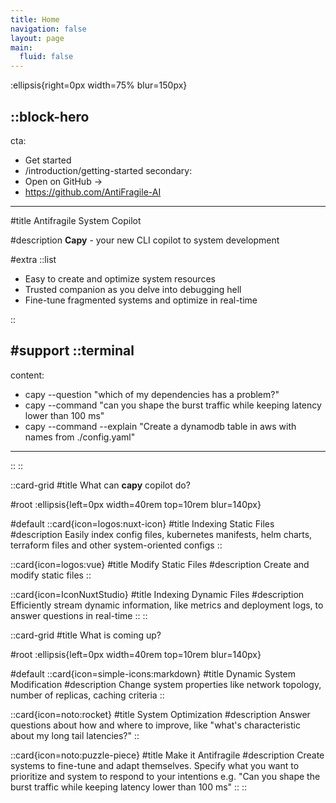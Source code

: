 ```yaml
---
title: Home
navigation: false
layout: page
main:
  fluid: false
---
```


:ellipsis{right=0px width=75% blur=150px}

::block-hero
---
cta:
  - Get started
  - /introduction/getting-started
secondary:
  - Open on GitHub →
  - https://github.com/AntiFragile-AI
---

#title
Antifragile System Copilot
 
#description
**Capy** - your new CLI copilot to system development

#extra
  ::list
  - Easy to create and optimize system resources
  - Trusted companion as you delve into debugging hell
   - Fine-tune fragmented systems and optimize in real-time

  ::

#support
  ::terminal
  ---
  content:
  - capy --question "which of my dependencies has a problem?"
  - capy --command "can you shape the burst traffic while keeping latency lower than 100 ms"
  - capy --command --explain "Create a dynamodb table in aws with names from ./config.yaml"
  ---
  ::
::

::card-grid
#title
What can **capy** copilot do?

#root
:ellipsis{left=0px width=40rem top=10rem blur=140px}

#default
  ::card{icon=logos:nuxt-icon}
  #title
  Indexing Static Files
  #description
  Easily index config files, kubernetes manifests, helm charts, terraform files and other system-oriented configs 
  ::

  ::card{icon=logos:vue}
  #title
  Modify Static Files
  #description
  Create and modify static files
  ::

  ::card{icon=IconNuxtStudio}
  #title
  Indexing Dynamic Files
  #description
  Efficiently stream dynamic information, like metrics and deployment logs, to answer questions in real-time
  ::
::


::card-grid
#title
What is coming up?

#root
:ellipsis{left=0px width=40rem top=10rem blur=140px}

#default
  ::card{icon=simple-icons:markdown}
  #title
  Dynamic System Modification
  #description
  Change system properties like network topology, number of replicas, caching criteria
  ::

  ::card{icon=noto:rocket}
  #title
  System Optimization
  #description
  Answer questions about how and where to improve, like "what's characteristic about my long tail latencies?" 
  ::

  ::card{icon=noto:puzzle-piece}
  #title
  Make it Antifragile
  #description
  Create systems to fine-tune and adapt themselves. Specify what you want to prioritize and system to respond to your intentions e.g. "Can you shape the burst traffic while keeping latency lower than 100 ms"
  ::
::


